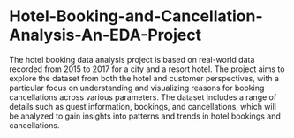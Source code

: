 # Hotel-Booking-and-Cancellation-Analysis-An-EDA-Project
The hotel booking data analysis project is based on real-world data recorded from 2015 to 2017 for a city and a resort hotel. The project aims to explore the dataset from both the hotel and customer perspectives, with a particular focus on understanding and visualizing reasons for booking cancellations across various parameters. The dataset includes a range of details such as guest information, bookings, and cancellations, which will be analyzed to gain insights into patterns and trends in hotel bookings and cancellations.
